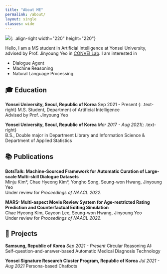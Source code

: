 ```yaml
---
title: "About ME"
permalink: /about/
layout: single
classes: wide
---
```





![]({{site.url}}/assets/images/cv-photo.jpg){: .align-right width="220" height="220"}

Hello, I am a MS student in Artificial Intelligence at Yonsei University,  
advised by Prof. Jinyoung Yeo in [CONVEI Lab](http://convei.weebly.com). I am interested in
- Dialogue Agent
- Machine Reasoning
- Natural Language Processing

## 🎓 Education

**Yonsei University, Seoul, Republic of Korea** 
Sep 2021 - Present
{: .text-right}
M.S. Student, Department of Artificial Intelligence  
Advised by Prof. Jinyoung Yeo

**Yonsei University, Seoul, Republic of Korea** *Mar 2017 - Aug 2021*{: .text-right}   
B.S., Double major in Department Library and Information Science & Department of Applied Statistics

## 📚 Publications

**BotsTalk: Machine-Sourced Framework for Automatic Curation of Large-scale Multi-skill Dialogue Datasets**  
Minju Kim\*, Chae Hyeong Kim\*, Yongho Song, Seung-won Hwang, Jinyoung Yeo  
Under review for *Proceedings of NAACL 2022*.

**MARS: Multi-aspect Movie Review System for Age-restricted Rating Prediction and Counterfactual Editing Simulation**  
Chae Hyeong Kim, Gayeon Lee, Seung-won Hwang, Jinyoung Yeo  
Under review for *Proceedings of NAACL 2022*.


## 🎨 Projects

**Samsung, Republic of Korea** *Sep 2021 - Present*
Circular Reasoning AI: Self-question-and-answer-based Automatic Medical Diagnosis Technology

**Yonsei Signature Research Cluster Program, Republic of Korea** *Jul 2021 - Aug 2021*
Persona-based Chatbots

